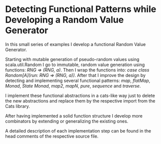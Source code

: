 # Detecting Functional Patterns while Developing a Random Value Generator

In this small series of examples I develop a functional Random Value Generator.

Starting with mutable generation of pseudo-random values using scala.util.Random
I go to immutable, random value generation using functions: *RNG => (RNG, a)*.
Then I wrap the functions into: *case class Random[A](run: RNG => (RNG, a))*.
After that I improve the design by detecting and implementing several
functional patterns: *map*, *flatMap*, *Monad*, *State Monad*, *map2*, *mapN*,
*pure*, *sequence* and *traverse*.

I implement these functional abstractions in a cats-like way
just to delete the new abstractions and replace them by the respective
import from the Cats library.

After having implemented a solid function structure
I develop more combinators by extending or generalizing the existing ones.

A detailed description of each implementation step can be found
in the head comments of the respective source file.
